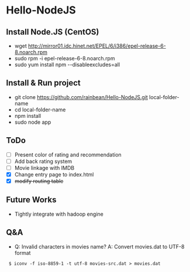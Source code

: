 Hello-NodeJS
============

Install Node.JS (CentOS)
--------------
- wget http://mirror01.idc.hinet.net/EPEL/6/i386/epel-release-6-8.noarch.rpm
- sudo rpm -i epel-release-6-8.noarch.rpm
- sudo yum install npm --disableexcludes=all

Install & Run project
--------------
- git clone https://github.com/rainbean/Hello-NodeJS.git local-folder-name
- cd local-folder-name
- npm install
- sudo node app

ToDo
--------------
- [ ] Present color of rating and recommendation 
- [ ] Add back rating system
- [ ] Movie linkage with IMDB
- [x] Change entry page to index.html
- [x] ~~modify routing table~~

Future Works
--------------
- Tightly integrate with hadoop engine

Q&A
--------------
- Q: Invalid characters in movies name? A: Convert movies.dat to UTF-8 format
```
 $ iconv -f iso-8859-1 -t utf-8 movies-src.dat > movies.dat
```

